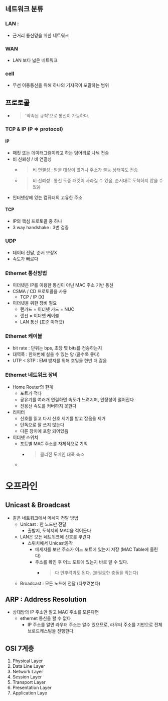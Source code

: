 ## 네트워크 분류

### LAN :
- 근거리 통신망을 위한 네트워크

### WAN
- LAN 보다 넓은 네트워크

### cell
- 무선 이동통신을 위해 하나의 기지국이 포괄하는 범위

## 프로토콜
- > '약속된 규칙'으로 통신이 가능하다.

### TCP & IP (P => protocol)

#### IP
- 패킷 또는 데이터그램이라고 하는 덩어리로 나눠 전송
- 비 신뢰성 / 비 연결성
  - > 비 연결성 : 받을 대상이 없거나 주소가 불능 상태여도 전송
  - > 비 신뢰성 : 통신 도중 패킷이 사라질 수 있음, 순서대로 도착하지 않을 수 있음
- 인터넷상에 있는 컴퓨터의 고유한 주소

#### TCP
- IP의 핵심 프로토콜 중 하나
- 3 way handshake : 3번 검증

### UDP
- 데이터 전달, 순서 보장X
- 속도가 빠르다

### Ethernet 통신방법
- 이더넷은 IP를 이용한 통신이 아닌 MAC 주소 기반 통신
- CSMA / CD 프로토콜을 사용
  - TCP / IP (X)
- 이더넷을 위한 장비 필요
  - 랜카드 = 이더넷 카드 = NUC
  - 랜선 = 이더넷 케이블 
  - LAN 통신 (표준 이더넷)
  
### Ethernet 케이블
- bit rate : 단위는 bps, 초당 몇 bits를 전송하는지
- 대역폭 : 한꺼번에 실을 수 있는 양 (클수록 좋다)
- UTP < STP : EMI 방지를 위해 호일을 한번 더 감음

### Ethernet 네트워크 장비
- Home Router의 한계
  - 포트가 적다
  - 공유기를 여러개 연결하면 속도가 느려지며, 안정성이 떨어진다
  - 전용선 속도를 커버하지 못한다
- 리피터
  - 신호를 읽고 다시 신호 세기를 받고 잡음을 제거
  - 단독으로 잘 쓰지 않는다
  - 다른 장치에 포함 되어있음
- 이더넷 스위치
  - 포트별 MAC 주소를 자체적으로 기억
    - > 콜리전 도메인 대폭 축소
  - 


# 오프라인

## Unicast & Broadcast
- 같은 네트워크에서 메세지 전달 방법
  - Unicast : 한 노드만 전달
    - 출발지, 도착지의 MAC을 적어둔다
  - LAN은 모든 네트워크에 신호를 뿌린다.
    - 스위치에서 Unicast동작
      - 메세지를 보낸 주소가 어느 포트에 있는지 저장 (MAC Table에 올린다)
      - 주소를 확인 후 어느 포트에 있는지 바로 알 수 있다.
        - > 다 안뿌려봐도 된다. (불필요한 충돌을 막는다)
  - Broadcast : 모든 노드에 전달 (다뿌려본다)

## ARP : Address Resolution
- 상대방의 IP 주소만 알고 MAC 주소를 모른다면
  - ethernet 통신을 할 수 없다
    - IP 주소를 알면 라우터 주소는 알수 있으므로, 라우터 주소를 기반으로 전체 브로드캐스팅을 진행한다.

## OSI 7계층

1. Physical Layer
2. Data Line Layer
3. Network Layer
4. Session Layer
5. Transport Layer
6. Presentation Layer
7. Application Laye